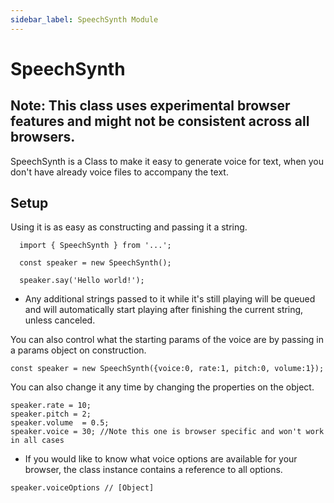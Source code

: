 ```yaml
---
sidebar_label: SpeechSynth Module
---
```

# SpeechSynth
## Note: This class uses experimental browser features and might not be consistent across all browsers.

SpeechSynth is a Class to make it easy to generate voice for text, when you don't have already voice files to accompany the text.


## Setup
Using it is as easy as constructing and passing it a string.

```
  import { SpeechSynth } from '...';

  const speaker = new SpeechSynth();

  speaker.say('Hello world!');
```

- Any additional strings passed to it while it's still playing will be queued and will automatically start playing after finishing the current string, unless canceled.

You can also control what the starting params of the voice are by passing in a params object on construction.

```
const speaker = new SpeechSynth({voice:0, rate:1, pitch:0, volume:1});
```

You can also change it any time by changing the properties on the object.

```
speaker.rate = 10;
speaker.pitch = 2;
speaker.volume  = 0.5;
speaker.voice = 30; //Note this one is browser specific and won't work in all cases
```

- If you would like to know what voice options are available for your browser, the class instance contains a reference to all options.
```
speaker.voiceOptions // [Object]
```
